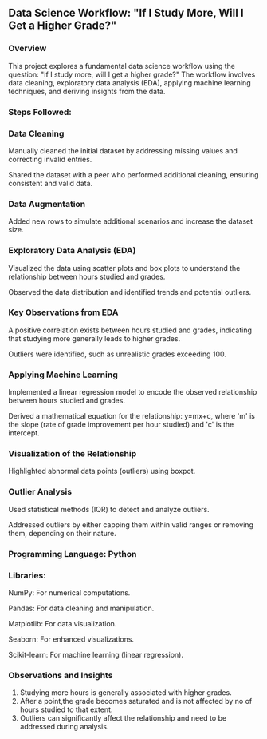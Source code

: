 ## Data Science Workflow: "If I Study More, Will I Get a Higher Grade?"

### Overview

This project explores a fundamental data science workflow using the question: "If I study more, will I get a higher grade?" The workflow involves data cleaning, exploratory data analysis (EDA), applying machine learning techniques, and deriving insights from the data.

### Steps Followed:

### Data Cleaning

Manually cleaned the initial dataset by addressing missing values and correcting invalid entries.

Shared the dataset with a peer who performed additional cleaning, ensuring consistent and valid data.

### Data Augmentation

Added new rows to simulate additional scenarios and increase the dataset size.

### Exploratory Data Analysis (EDA)

Visualized the data using scatter plots and box plots to understand the relationship between hours studied and grades.

Observed the data distribution and identified trends and potential outliers.

### Key Observations from EDA

A positive correlation exists between hours studied and grades, indicating that studying more generally leads to higher grades.

Outliers were identified, such as unrealistic grades exceeding 100.

### Applying Machine Learning

Implemented a linear regression model to encode the observed relationship between hours studied and grades.

Derived a mathematical equation for the relationship: y=mx+c, where 'm' is the slope (rate of grade improvement per hour studied) and 'c' is the intercept.

### Visualization of the Relationship

Highlighted abnormal data points (outliers) using boxpot.

### Outlier Analysis

Used statistical methods (IQR) to detect and analyze outliers.

Addressed outliers by either capping them within valid ranges or removing them, depending on their nature.

### Programming Language: Python

### Libraries:

NumPy: For numerical computations.

Pandas: For data cleaning and manipulation.

Matplotlib: For data visualization.

Seaborn: For enhanced visualizations.

Scikit-learn: For machine learning (linear regression).

### Observations and Insights

1. Studying more hours is generally associated with higher grades.
2. After a point,the grade becomes saturated and is not affected by no of hours studied to that extent.
3. Outliers can significantly affect the relationship and need to be addressed during analysis.


